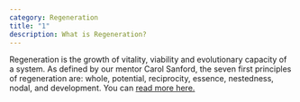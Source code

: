 ```yaml
---
category: Regeneration
title: "1"
description: What is Regeneration?
---
```

Regeneration is the growth of vitality, viability and evolutionary capacity of a system. As defined by our mentor Carol Sanford, the seven first principles of regeneration are: whole, potential, reciprocity, essence, nestedness, nodal, and development. You can [read more here.](https://theregenerativebusinesssummit.com/regeneration/)